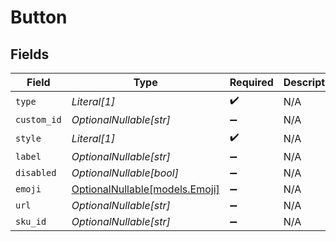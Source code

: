 # Button


## Fields

| Field                                                | Type                                                 | Required                                             | Description                                          |
| ---------------------------------------------------- | ---------------------------------------------------- | ---------------------------------------------------- | ---------------------------------------------------- |
| `type`                                               | *Literal[1]*                                         | :heavy_check_mark:                                   | N/A                                                  |
| `custom_id`                                          | *OptionalNullable[str]*                              | :heavy_minus_sign:                                   | N/A                                                  |
| `style`                                              | *Literal[1]*                                         | :heavy_check_mark:                                   | N/A                                                  |
| `label`                                              | *OptionalNullable[str]*                              | :heavy_minus_sign:                                   | N/A                                                  |
| `disabled`                                           | *OptionalNullable[bool]*                             | :heavy_minus_sign:                                   | N/A                                                  |
| `emoji`                                              | [OptionalNullable[models.Emoji]](../models/emoji.md) | :heavy_minus_sign:                                   | N/A                                                  |
| `url`                                                | *OptionalNullable[str]*                              | :heavy_minus_sign:                                   | N/A                                                  |
| `sku_id`                                             | *OptionalNullable[str]*                              | :heavy_minus_sign:                                   | N/A                                                  |